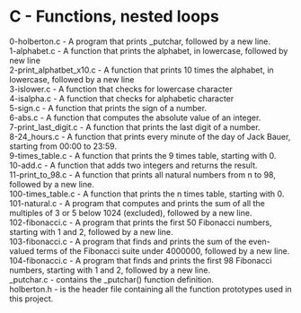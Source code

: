 # C - Functions, nested loops
0-holberton.c - A program that prints _putchar, followed by a new line.\
1-alphabet.c - A function that prints the alphabet, in lowercase, followed by new line\
2-print_alphatbet_x10.c - A function that prints 10 times the alphabet, in lowercase, followed by a new line\
3-islower.c - A function that checks for lowercase character\
4-isalpha.c - A function that checks for alphabetic character\
5-sign.c -  A function that prints the sign of a number.\
6-abs.c - A function that computes the absolute value of an integer.\
7-print_last_digit.c - A function that prints the last digit of a number.\
8-24_hours.c - A function that prints every minute of the day of Jack Bauer, starting from 00:00 to 23:59.\
9-times_table.c -  A function that prints the 9 times table, starting with 0.\
10-add.c - A function that adds two integers and returns the result.\
11-print_to_98.c - A function that prints all natural numbers from n to 98, followed by a new line.\
100-times_table.c - A function that prints the n times table, starting with 0.\
101-natural.c - A program that computes and prints the sum of all the multiples of 3 or 5 below 1024 (excluded), followed by a new line.\
102-fibonacci.c - A program that prints the first 50 Fibonacci numbers, starting with 1 and 2, followed by a new line.\
103-fibonacci.c - A  program that finds and prints the sum of the even-valued terms of the Fibonacci suite under 4000000, followed by a new line.\
104-fibonacci.c - A program that finds and prints the first 98 Fibonacci numbers, starting with 1 and 2, followed by a new line.\
_putchar.c - contains the _putchar() function definition.\
holberton.h - is the header file containing all the function prototypes used in this project.

